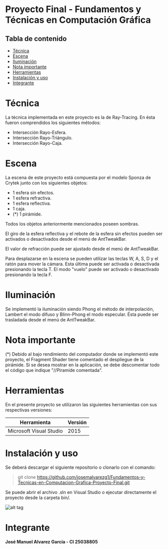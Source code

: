 # Proyecto Final - Fundamentos y Técnicas en Computación Gráfica

## Tabla de contenido

* [Técnica](#técnica)
* [Escena](#escena)
* [Iluminación](#iluminación)
* [Nota importante](#nota-importante)
* [Herramientas](#herramientas)
* [Instalación y uso](#instalación-y-uso)
* [Integrante](#integrante)

# Técnica

La técnica implementada en este proyecto es la de Ray-Tracing. En ésta fueron comprendidos los siguientes métodos:
  - Intersección Rayo-Esfera.
  - Intersección Rayo-Triángulo.
  - Intersección Rayo-Caja.

# Escena 

La escena de este proyecto está compuesta por el modelo Sponza de Crytek junto con los siguientes objetos:
  - 1 esfera sin efectos.
  - 1 esfera refractiva.
  - 1 esfera reflectiva.
  - 1 caja.
  - (*) 1 pirámide.

Todos los objetos anteriormente mencionados poseen sombras. 

El giro de la esfera reflectiva y el rebote de la esfera sin efectos pueden ser activados o desactivados desde el menú de AntTweakBar.

El valor de refracción puede ser ajustado desde el menú de AntTweakBar.

Para desplazarse en la escena se pueden utilizar las teclas W, A, S, D y el ratón para mover la cámara. Esta última puede ser activada o desactivada presionando la tecla T. El modo "vuelo" puede ser activado o desactivado presionando la tecla F.

# Iluminación

Se implementó la iluminación siendo Phong el método de interpolación, Lambert el modo difuso y Blinn-Phong el modo especular. Ésta puede ser trasladada desde el menú de AntTweakBar.

# Nota importante

(*) Debido al bajo rendimiento del computador donde se implementó este proyecto, el Fragment Shader tiene comentado el despliegue de la pirámide. Si se desea mostrar en la aplicación, se debe descomentar todo el código que indique "//Piramide comentada".

# Herramientas

En el presente proyecto se utilizaron las siguientes herramientas con sus respectivas versiones:

| Herramienta                         	 | Versión   													   |                            
|----------------------------------------|-----------------------------------------------------------------|
| Microsoft Visual Studio        	 	 | 2015      													   |


# Instalación y uso

Se deberá descargar el siguiente repositorio o clonarlo con el comando:

>git clone https://github.com/josemalvarezg1/Fundamentos-y-Tecnicas-en-Computacion-Grafica-Proyecto-Final.git

Se puede abrir el archivo .sln en Visual Studio o ejecutar directamente el proyecto desde la carpeta bin/.

![alt tag](https://image.ibb.co/dUJr85/Untitled.png)

# Integrante

**José Manuel Alvarez García - CI 25038805**